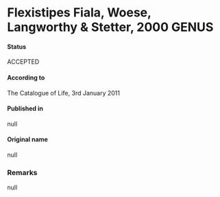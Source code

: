 # Flexistipes Fiala, Woese, Langworthy & Stetter, 2000 GENUS

#### Status
ACCEPTED

#### According to
The Catalogue of Life, 3rd January 2011

#### Published in
null

#### Original name
null

### Remarks
null